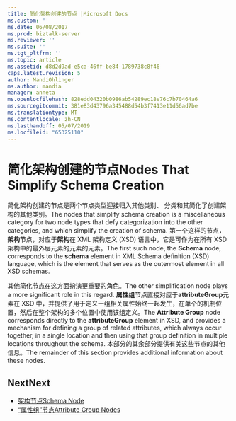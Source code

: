 ```yaml
---
title: 简化架构创建的节点 |Microsoft Docs
ms.custom: ''
ms.date: 06/08/2017
ms.prod: biztalk-server
ms.reviewer: ''
ms.suite: ''
ms.tgt_pltfrm: ''
ms.topic: article
ms.assetid: d8d2d9ad-e5ca-46ff-be84-1789738c8f46
caps.latest.revision: 5
author: MandiOhlinger
ms.author: mandia
manager: anneta
ms.openlocfilehash: 828edd04320b0986ab54289ec18e76c7b70464a6
ms.sourcegitcommit: 381e83d43796a345488d54b3f7413e11d56ad7be
ms.translationtype: MT
ms.contentlocale: zh-CN
ms.lasthandoff: 05/07/2019
ms.locfileid: "65325110"
---
```

# <a name="nodes-that-simplify-schema-creation"></a><span data-ttu-id="f2e3e-102">简化架构创建的节点</span><span class="sxs-lookup"><span data-stu-id="f2e3e-102">Nodes That Simplify Schema Creation</span></span>
<span data-ttu-id="f2e3e-103">简化架构创建的节点是两个节点类型迎接归入其他类别、 分类和其简化了创建架构的其他类别。</span><span class="sxs-lookup"><span data-stu-id="f2e3e-103">The nodes that simplify schema creation is a miscellaneous category for two node types that defy categorization into the other categories, and which simplify the creation of schema.</span></span> <span data-ttu-id="f2e3e-104">第一个这样的节点，**架构**节点，对应于**架构**在 XML 架构定义 (XSD) 语言中，它是可作为在所有 XSD 架构中的最外层元素的元素的元素。</span><span class="sxs-lookup"><span data-stu-id="f2e3e-104">The first such node, the **Schema** node, corresponds to the **schema** element in XML Schema definition (XSD) language, which is the element that serves as the outermost element in all XSD schemas.</span></span>  
  
 <span data-ttu-id="f2e3e-105">其他简化节点在这方面扮演更重要的角色。</span><span class="sxs-lookup"><span data-stu-id="f2e3e-105">The other simplification node plays a more significant role in this regard.</span></span> <span data-ttu-id="f2e3e-106">**属性组**节点直接对应于**attributeGroup**元素在 XSD 中，并提供了用于定义一组相关属性始终一起发生，在单个的机制位置，然后在整个架构的多个位置中使用该组定义。</span><span class="sxs-lookup"><span data-stu-id="f2e3e-106">The **Attribute Group** node corresponds directly to the **attributeGroup** element in XSD, and provides a mechanism for defining a group of related attributes, which always occur together, in a single location and then using that group definition in multiple locations throughout the schema.</span></span> <span data-ttu-id="f2e3e-107">本部分的其余部分提供有关这些节点的其他信息。</span><span class="sxs-lookup"><span data-stu-id="f2e3e-107">The remainder of this section provides additional information about these nodes.</span></span>  
  
## <a name="next"></a><span data-ttu-id="f2e3e-108">Next</span><span class="sxs-lookup"><span data-stu-id="f2e3e-108">Next</span></span>
- [<span data-ttu-id="f2e3e-109">架构节点</span><span class="sxs-lookup"><span data-stu-id="f2e3e-109">Schema Node</span></span>](schema-node.md)  
-   [<span data-ttu-id="f2e3e-110">“属性组”节点</span><span class="sxs-lookup"><span data-stu-id="f2e3e-110">Attribute Group Nodes</span></span>](../core/attribute-group-nodes.md)